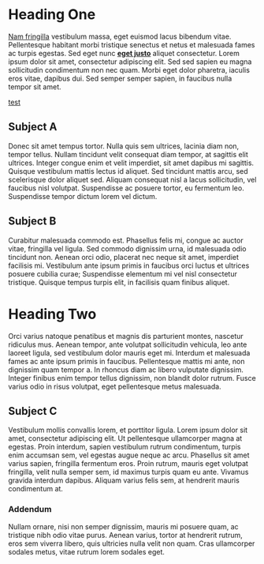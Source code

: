 # Heading One

[Nam fringilla](bar) vestibulum massa, eget euismod lacus bibendum vitae. Pellentesque habitant morbi tristique senectus et netus et malesuada fames ac turpis egestas. Sed eget nunc **[eget justo](foo)** aliquet consectetur. Lorem ipsum dolor sit amet, consectetur adipiscing elit. Sed sed sapien eu magna sollicitudin condimentum non nec quam. Morbi eget dolor pharetra, iaculis eros vitae, dapibus dui. Sed semper semper sapien, in faucibus nulla tempor sit amet.

[test](test)

## Subject A

Donec sit amet tempus tortor. Nulla quis sem ultrices, lacinia diam non, tempor tellus. Nullam tincidunt velit consequat diam tempor, at sagittis elit ultrices. Integer congue enim et velit imperdiet, sit amet dapibus mi sagittis. Quisque vestibulum mattis lectus id aliquet. Sed tincidunt mattis arcu, sed scelerisque dolor aliquet sed. Aliquam consequat nisl a lacus sollicitudin, vel faucibus nisl volutpat. Suspendisse ac posuere tortor, eu fermentum leo. Suspendisse tempor dictum lorem vel dictum.

## Subject B

Curabitur malesuada commodo est. Phasellus felis mi, congue ac auctor vitae, fringilla vel ligula. Sed commodo dignissim urna, id malesuada odio tincidunt non. Aenean orci odio, placerat nec neque sit amet, imperdiet facilisis mi. Vestibulum ante ipsum primis in faucibus orci luctus et ultrices posuere cubilia curae; Suspendisse elementum mi vel nisl consectetur tristique. Quisque tempus turpis elit, in facilisis quam finibus aliquet.

# Heading Two

Orci varius natoque penatibus et magnis dis parturient montes, nascetur ridiculus mus. Aenean tempor, ante volutpat sollicitudin vehicula, leo ante laoreet ligula, sed vestibulum dolor mauris eget mi. Interdum et malesuada fames ac ante ipsum primis in faucibus. Pellentesque mattis mi ante, non dignissim quam tempor a. In rhoncus diam ac libero vulputate dignissim. Integer finibus enim tempor tellus dignissim, non blandit dolor rutrum. Fusce varius odio in risus volutpat, eget pellentesque metus malesuada.

## Subject C

Vestibulum mollis convallis lorem, et porttitor ligula. Lorem ipsum dolor sit amet, consectetur adipiscing elit. Ut pellentesque ullamcorper magna at egestas. Proin interdum, sapien vestibulum rutrum condimentum, turpis enim accumsan sem, vel egestas augue neque ac arcu. Phasellus sit amet varius sapien, fringilla fermentum eros. Proin rutrum, mauris eget volutpat fringilla, velit nulla semper sem, id maximus turpis quam eu ante. Vivamus gravida interdum dapibus. Aliquam varius felis sem, at hendrerit mauris condimentum at.

### Addendum

Nullam ornare, nisi non semper dignissim, mauris mi posuere quam, ac tristique nibh odio vitae purus. Aenean varius, tortor at hendrerit rutrum, eros sem viverra libero, quis ultricies nulla velit non quam. Cras ullamcorper sodales metus, vitae rutrum lorem sodales eget.
